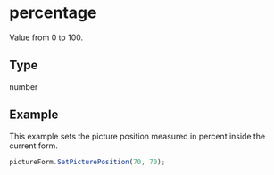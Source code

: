 # percentage

Value from 0 to 100.

## Type

number



## Example

This example sets the picture position measured in percent inside the current form.

```javascript editor-
pictureForm.SetPicturePosition(70, 70);
```
